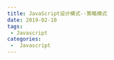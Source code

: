 ```yaml
---
title: JavaScript设计模式--策略模式
date: 2019-02-10
tags:
 - Javascript
categories:
 -  Javascript
---
```

